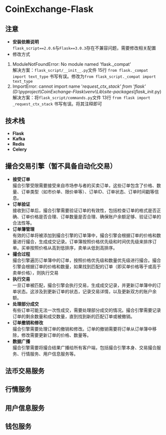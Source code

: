 # CoinExchange-Flask

## 注意
- **安装依赖说明**  
    `flask_script==2.0.6`与`Flask==3.0.3`存在不兼容问题，需要修改相关配置  
- 修改方式
1. ModuleNotFoundError: No module named 'flask._compat'  
解决方案：`flask_script/__init__.py`文件 15行 `from flask._compat import text_type` 书写有误。修改为`from flask_script._compat import text_type`
2. ImportError: cannot import name '_request_ctx_stack' from 'flask' (D:\pyproject\CoinExchange-Flask\venv\Lib\site-packages\flask\__init__.py)  
解决方案：将`flask_script/commands.py`文件 13行 `from flask import _request_ctx_stack` 书写有误。将其注释即可

## 技术栈
- **Flask**
- **Kafka**
- **Redis**
- **Celery**

## 撮合交易引擎（暂不具备自动化交易）
- **接受订单**  
撮合引擎受限需要接受来自市场参与者的买卖订单，这些订单包含了价格、数量、订单类型（如市价单、限价单等）、订单ID、订单状态、订单时间戳等信息。
- **订单验证**  
接收到订单后，撮合引擎需要验证订单的有效性，包括检查订单的格式是否正确、订单价格是否合理、订单数量是否合理、确保账户余额足够、验证订单的合法性等。
- **订单簿管理**  
有效的订单将被添加到撮合引擎的订单簿中，撮合引擎会根据订单的价格和数量进行撮合，生成成交记录。订单簿按照价格优先级和时间优先级来排序订单。买单按照价格从高到低排序，卖单从低到高排序。
- **撮合过程**  
撮合引擎遍历订单簿中的订单，按照价格优先级和数量优先级进行撮合。撮合引擎会根据订单的价格和数量，如果找到匹配的订单（即买单价格等于或高于卖单价格），则执行交易
- **执行交易**  
一旦订单被匹配，撮合引擎会执行交易，生成成交记录，并更新订单簿中的订单状态。这涉及到更新订单的状态，记录交易详情，以及更新双方的账户余额。
- **处理部分成交**  
有些订单可能无法一次性成交，需要处理部分成交的情况。撮合引擎需要记录订单的剩余数量和成交数量，直到找到新的匹配订单或被撤销。
- **订单撤销和修改**  
撮合引擎需要处理订单的撤销和修改。订单的撤销需要将订单从订单簿中移除，修改需要更新订单的价格、数量等。
- **数据广播**  
撮合引擎需要将撮合结果广播给所有客户端，包括撮合引擎本身、交易撮合服务、行情服务、用户信息服务等。

## 法币交易服务

## 行情服务

## 用户信息服务

## 钱包服务
